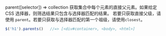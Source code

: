 parent([selector])  ⇒ collection
获取集合中每个元素的直接父元素。如果给定 CSS 选择器，则筛选结果只包含与选择器匹配的结果。
若要只获取直接父级，请使用  `parent`。若要只获取与选择器匹配的第一个祖级，请使用`closest`。
```js
$('h1').parents()   //=> [<div#container>, <body>, <html>]

```